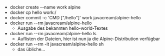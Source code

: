 * docker create --name work alpine
* docker cp hello work:/
* docker commit -c 'CMD ["/hello"]' work javacream/alpine-hello
* docker run --rm javacream/alpine-hello
  * Ausgabe des bekannten hello-world-Textes
* docker run --rm javacream/alpine-hello ls
  * Auflisten der Dateien, hier ist nun ja die Alpine-Distribution verfügbar
* docker run --rm -it javacream/alpine-hello sh
  * das übliche...

